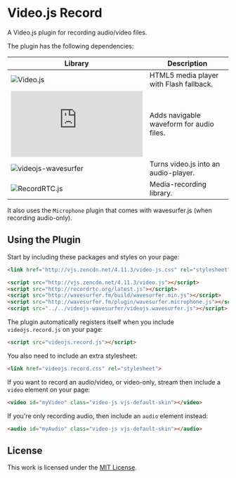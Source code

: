 Video.js Record
===============

A Video.js plugin for recording audio/video files.

The plugin has the following dependencies:

| Library | Description |
| --- | --- |
| ![Video.js](http://www.videojs.com/) | HTML5 media player with Flash fallback. |
| ![wavesurfer.js](https://github.com/katspaugh/wavesurfer.js) | Adds navigable waveform for audio files. |
| ![videojs-wavesurfer](https://github.com/collab-project/videojs-wavesurfer) | Turns video.js into an audio-player. |
| ![RecordRTC.js](http://recordrtc.org/) | Media-recording library. |

It also uses the `Microphone` plugin that comes with wavesurfer.js (when recording audio-only).

Using the Plugin
----------------

Start by including these packages and styles on your page:

```html
<link href="http://vjs.zencdn.net/4.11.3/video-js.css" rel="stylesheet">

<script src="http://vjs.zencdn.net/4.11.3/video.js"></script>
<script src="http://recordrtc.org/latest.js"></script>
<script src="http://wavesurfer.fm/build/wavesurfer.min.js"></script>
<script src="http://wavesurfer.fm/plugin/wavesurfer.microphone.js"></script>
<script src="../../videojs-wavesurfer/videojs.wavesurfer.js"></script>
```

The plugin automatically registers itself when you include `videojs.record.js`
on your page:

```html
<script src="videojs.record.js"></script>
```

You also need to include an extra stylesheet:

```html
<link href="videojs.record.css" rel="stylesheet">
```

If you want to record an audio/video, or video-only, stream then include a
`video` element on your page:

```html
<video id="myVideo" class="video-js vjs-default-skin"></video>
```

If you're only recording audio, then include an `audio` element instead:

```html
<audio id="myAudio" class="video-js vjs-default-skin"></audio>
```

License
-------

This work is licensed under the [MIT License](LICENSE).
